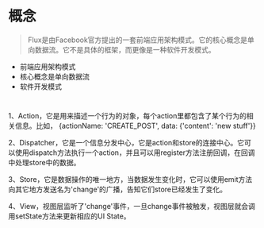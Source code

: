 # 概念
> Flux是由Facebook官方提出的一套前端应用架构模式。它的核心概念是单向数据流。它不是具体的框架，而更像是一种软件开发模式。
* 前端应用架构模式
* 核心概念是单向数据流
* 软件开发模式

#
1、Action，它是用来描述一个行为的对象，每个action里都包含了某个行为的相关信息。比如， {actionName: 'CREATE_POST', data: {'content': 'new stuff'}}

2、Dispatcher，它是一个信息分发中心，它是action和store的连接中心。它可以使用dispatch方法执行一个action，并且可以用register方法注册回调，在回调中处理store中的数据。

3、Store，它是数据操作的唯一地方，当数据发生变化时，它可以使用emit方法向其它地方发送名为'change'的广播，告知它们store已经发生了变化。

4、View，视图层监听了'change'事件，一旦change事件被触发，视图层就会调用setState方法来更新相应的UI State。
